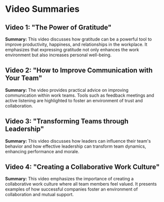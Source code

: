 # Video Summaries

## Video 1: "The Power of Gratitude"

**Summary:**
This video discusses how gratitude can be a powerful tool to improve productivity, happiness, and relationships in the workplace. It emphasizes that expressing gratitude not only enhances the work environment but also increases personal well-being.

## Video 2: "How to Improve Communication with Your Team"

**Summary:**
The video provides practical advice on improving communication within work teams. Tools such as feedback meetings and active listening are highlighted to foster an environment of trust and collaboration.

## Video 3: "Transforming Teams through Leadership"

**Summary:**
This video discusses how leaders can influence their team's behavior and how effective leadership can transform team dynamics, enhancing performance and morale.

## Video 4: "Creating a Collaborative Work Culture"

**Summary:**
This video emphasizes the importance of creating a collaborative work culture where all team members feel valued.
It presents examples of how successful companies foster an environment of collaboration and mutual support.
